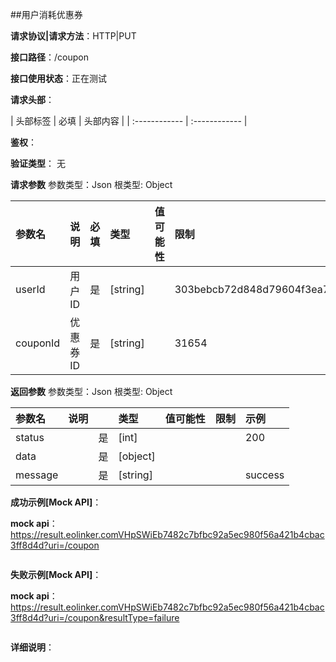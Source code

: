 ##用户消耗优惠券

**请求协议|请求方法**：HTTP|PUT

**接口路径**：/coupon

**接口使用状态**：正在测试

**请求头部**：

| 头部标签 | 必填  | 头部内容 | 
| :------------ | :------------ |

**鉴权**：

**验证类型**：
无

**请求参数**
参数类型：Json
根类型: Object

| 参数名 | 说明 | 必填 | 类型 | 值可能性 |  限制 | 示例 |
| :------------ | :------------ | :------------ | :------------ | :------------ | :------------ | :------------ |
|userId|用户ID|是|[string]||303bebcb72d848d79604f3ea729af51e|
|couponId|优惠券ID|是|[string]||31654|

**返回参数**
参数类型：Json
根类型: Object

| 参数名  | 说明 |  | 类型 | 值可能性 | 限制 | 示例 |
| :------------ | :------------ | :------------ | :------------ | :------------ | :------------ | :------------ |
|status||是|[int]|||200|
|data||是|[object]||||
|message||是|[string]|||success|

**成功示例[Mock API]**：


**mock api**：https://result.eolinker.comVHpSWiEb7482c7bfbc92a5ec980f56a421b4cbac3ff8d4d?uri=/coupon
```

```

**失败示例[Mock API]**：


**mock api**：https://result.eolinker.comVHpSWiEb7482c7bfbc92a5ec980f56a421b4cbac3ff8d4d?uri=/coupon&resultType=failure
```

```

**详细说明**：


```
